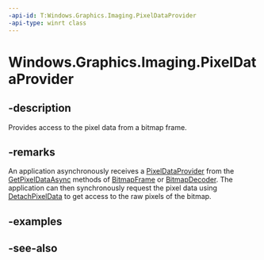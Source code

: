 ```yaml
---
-api-id: T:Windows.Graphics.Imaging.PixelDataProvider
-api-type: winrt class
---
```


<!-- Class syntax.
public class PixelDataProvider : Windows.Graphics.Imaging.IPixelDataProvider
-->

# Windows.Graphics.Imaging.PixelDataProvider

## -description
Provides access to the pixel data from a bitmap frame.

## -remarks
An application asynchronously receives a [PixelDataProvider](pixeldataprovider.md) from the [GetPixelDataAsync](bitmapframe_getpixeldataasync_1391309547.md) methods of [BitmapFrame](bitmapframe.md) or [BitmapDecoder](bitmapdecoder.md). The application can then synchronously request the pixel data using [DetachPixelData](pixeldataprovider_detachpixeldata.md) to get access to the raw pixels of the bitmap.

## -examples

## -see-also